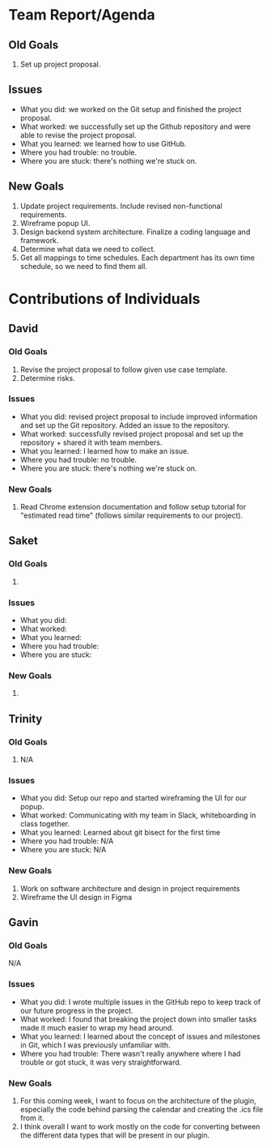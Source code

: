 # Team Report/Agenda
## Old Goals
1. Set up project proposal.
## Issues
- What you did: we worked on the Git setup and finished the project proposal.
- What worked: we successfully set up the Github repository and were able to revise the project proposal.
- What you learned: we learned how to use GitHub.
- Where you had trouble: no trouble.
- Where you are stuck: there's nothing we're stuck on.
## New Goals
1. Update project requirements. Include revised non-functional requirements.
2. Wireframe popup UI.
3. Design backend system architecture. Finalize a coding language and framework.
4. Determine what data we need to collect.
5. Get all mappings to time schedules. Each department has its own time schedule, so we need to find them all.

# Contributions of Individuals

## David
### Old Goals
1. Revise the project proposal to follow given use case template.
2. Determine risks.
### Issues
- What you did: revised project proposal to include improved information and set up the Git repository. Added an issue to the repository.
- What worked: successfully revised project proposal and set up the repository + shared it with team members.
- What you learned: I learned how to make an issue.
- Where you had trouble: no trouble.
- Where you are stuck: there's nothing we're stuck on.
### New Goals
1. Read Chrome extension documentation and follow setup tutorial for "estimated read time" (follows similar requirements to our project).

## Saket
### Old Goals
1.
### Issues
- What you did:
- What worked:
- What you learned:
- Where you had trouble:
- Where you are stuck:
### New Goals
1. 

## Trinity
### Old Goals
1. N/A
### Issues
- What you did: Setup our repo and started wireframing the UI for our popup.
- What worked: Communicating with my team in Slack, whiteboarding in class together.
- What you learned: Learned about git bisect for the first time
- Where you had trouble: N/A
- Where you are stuck: N/A
### New Goals
1. Work on software architecture and design in project requirements
2. Wireframe the UI design in Figma

## Gavin
### Old Goals
N/A
### Issues
- What you did: I wrote multiple issues in the GitHub repo to keep track of our future
progress in the project.
- What worked: I found that breaking the project down into smaller tasks made it much easier
to wrap my head around.
- What you learned: I learned about the concept of issues and milestones in Git, which I was
previously unfamiliar with.
- Where you had trouble: There wasn't really anywhere where I had trouble or got stuck, it
was very straightforward.
### New Goals
1. For this coming week, I want to focus on the architecture of the plugin, especially the
code behind parsing the calendar and creating the .ics file from it.
2. I think overall I want to work mostly on the code for converting between the different
data types that will be present in our plugin.